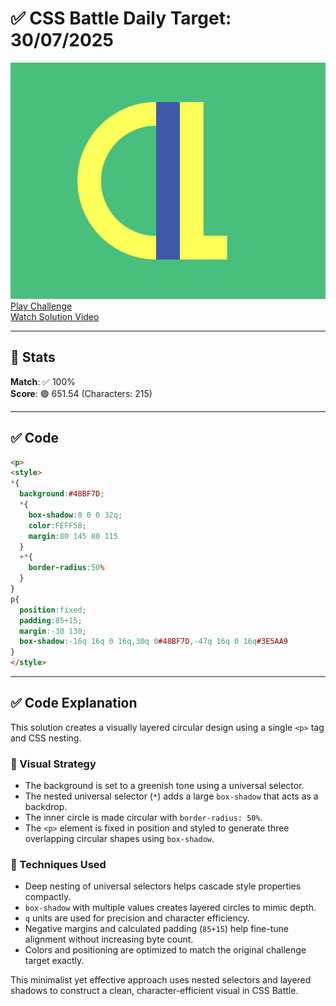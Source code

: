 # ✅ CSS Battle Daily Target: 30/07/2025

![Target](./images/30.png)  
[Play Challenge](https://cssbattle.dev/play/A0AAj875qBa7MGnH9aJM)  
[Watch Solution Video](https://youtube.com/shorts/VPnbaQXyLHA)

---

## 🔢 Stats

**Match**: ✅ 100%  
**Score**: 🟢 651.54 (Characters: 215)

---

## ✅ Code

```html
<p>
<style>
*{
  background:#48BF7D;
  *{
    box-shadow:0 0 0 32q;
    color:FEFF58;
    margin:80 145 80 115
  }
  +*{
    border-radius:50%
  }
}
p{
  position:fixed;
  padding:85+15;
  margin:-30 130;
  box-shadow:-16q 16q 0 16q,30q 0#48BF7D,-47q 16q 0 16q#3E5AA9
}
</style>
```

---

## ✅ Code Explanation

This solution creates a visually layered circular design using a single `<p>` tag and CSS nesting.

### 🎯 Visual Strategy

* The background is set to a greenish tone using a universal selector.
* The nested universal selector (`*`) adds a large `box-shadow` that acts as a backdrop.
* The inner circle is made circular with `border-radius: 50%`.
* The `<p>` element is fixed in position and styled to generate three overlapping circular shapes using `box-shadow`.

### 🧠 Techniques Used

* Deep nesting of universal selectors helps cascade style properties compactly.
* `box-shadow` with multiple values creates layered circles to mimic depth.
* `q` units are used for precision and character efficiency.
* Negative margins and calculated padding (`85+15`) help fine-tune alignment without increasing byte count.
* Colors and positioning are optimized to match the original challenge target exactly.

This minimalist yet effective approach uses nested selectors and layered shadows to construct a clean, character-efficient visual in CSS Battle.
